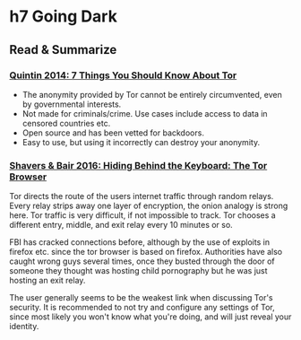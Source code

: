 # h7 Going Dark
## Read & Summarize
### [Quintin 2014: 7 Things You Should Know About Tor](https://www.eff.org/deeplinks/2014/07/7-things-you-should-know-about-tor)
- The anonymity provided by Tor cannot be entirely circumvented, even by governmental interests.
- Not made for criminals/crime. Use cases include access to data in censored countries etc.
- Open source and has been vetted for backdoors.
- Easy to use, but using it incorrectly can destroy your anonymity.

### [Shavers & Bair 2016: Hiding Behind the Keyboard: The Tor Browser](https://learning.oreilly.com/library/view/hiding-behind-the/9780128033524/XHTML/B9780128033401000021/B9780128033401000021.xhtml)

Tor directs the route of the users internet traffic through random relays. Every relay strips away one layer of encryption, the onion analogy is strong here. Tor traffic is very difficult, if not impossible to track. Tor chooses a different entry, middle, and exit relay every 10 minutes or so. 

FBI has cracked connections before, although by the use of exploits in firefox etc. since the tor browser is based on firefox. Authorities have also caught wrong guys several times, once they busted through the door of someone they thought was hosting child pornography but he was just hosting an exit relay.

The user generally seems to be the weakest link when discussing Tor's security. It is recommended to not try and configure any settings of Tor, since most likely you won't know what you're doing, and will just reveal your identity.

